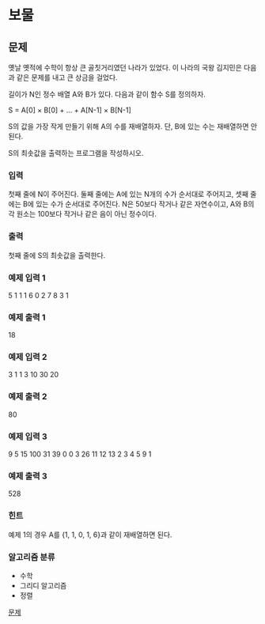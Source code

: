 # 보물

## 문제

옛날 옛적에 수학이 항상 큰 골칫거리였던 나라가 있었다. 이 나라의 국왕 김지민은 다음과 같은 문제를 내고 큰 상금을 걸었다.

길이가 N인 정수 배열 A와 B가 있다. 다음과 같이 함수 S를 정의하자.

S = A[0] × B[0] + ... + A[N-1] × B[N-1]

S의 값을 가장 작게 만들기 위해 A의 수를 재배열하자. 단, B에 있는 수는 재배열하면 안 된다.

S의 최솟값을 출력하는 프로그램을 작성하시오.

### 입력

첫째 줄에 N이 주어진다. 둘째 줄에는 A에 있는 N개의 수가 순서대로 주어지고, 셋째 줄에는 B에 있는 수가 순서대로 주어진다. N은 50보다 작거나 같은 자연수이고, A와 B의 각 원소는 100보다 작거나 같은 음이 아닌 정수이다.

### 출력

첫째 줄에 S의 최솟값을 출력한다.

### 예제 입력 1

5
1 1 1 6 0
2 7 8 3 1

### 예제 출력 1

18

### 예제 입력 2

3
1 1 3
10 30 20

### 예제 출력 2

80

### 예제 입력 3

9
5 15 100 31 39 0 0 3 26
11 12 13 2 3 4 5 9 1

### 예제 출력 3

528

### 힌트

예제 1의 경우 A를 {1, 1, 0, 1, 6}과 같이 재배열하면 된다.

### 알고리즘 분류

- 수학
- 그리디 알고리즘
- 정렬

[문제](https://www.acmicpc.net/problem/1026)
